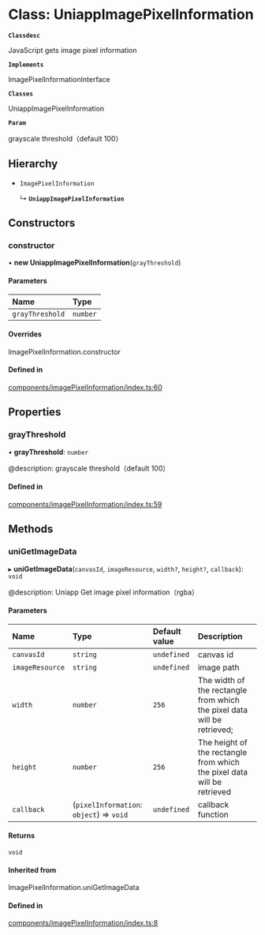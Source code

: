 # Class: UniappImagePixelInformation

**`Classdesc`**

JavaScript gets image pixel information

**`Implements`**

ImagePixelInformationInterface

**`Classes`**

UniappImagePixelInformation

**`Param`**

grayscale threshold（default 100）

## Hierarchy

- `ImagePixelInformation`

  ↳ **`UniappImagePixelInformation`**


## Constructors

### constructor

• **new UniappImagePixelInformation**(`grayThreshold`)

#### Parameters

| Name | Type |
| :------ | :------ |
| `grayThreshold` | `number` |

#### Overrides

ImagePixelInformation.constructor

#### Defined in

[components/imagePixelInformation/index.ts:60](https://github.com/Liu-Jinshuai/printease/blob/e9c15cc/src/components/imagePixelInformation/index.ts#L60)

## Properties

### grayThreshold

• **grayThreshold**: `number`

@description: grayscale threshold（default 100）

#### Defined in

[components/imagePixelInformation/index.ts:59](https://github.com/Liu-Jinshuai/printease/blob/e9c15cc/src/components/imagePixelInformation/index.ts#L59)

## Methods

### uniGetImageData

▸ **uniGetImageData**(`canvasId`, `imageResource`, `width?`, `height?`, `callback`): `void`

@description: Uniapp Get image pixel information（rgba）

#### Parameters

| Name | Type | Default value | Description |
| :------ | :------ | :------ | :------ |
| `canvasId` | `string` | `undefined` | canvas id |
| `imageResource` | `string` | `undefined` | image path |
| `width` | `number` | `256` | The width of the rectangle from which the pixel data will be retrieved; |
| `height` | `number` | `256` | The height of the rectangle from which the pixel data will be retrieved |
| `callback` | (`pixelInformation`: `object`) => `void` | `undefined` | callback function |

#### Returns

`void`


#### Inherited from

ImagePixelInformation.uniGetImageData

#### Defined in

[components/imagePixelInformation/index.ts:8](https://github.com/Liu-Jinshuai/printease/blob/e9c15cc/src/components/imagePixelInformation/index.ts#L8)